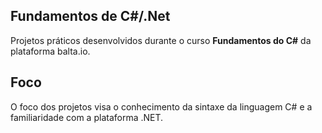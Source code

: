 ## Fundamentos de C#/.Net
Projetos práticos desenvolvidos durante o curso **Fundamentos do C#** da plataforma balta.io.

## Foco
O foco dos projetos visa o conhecimento da sintaxe da linguagem C# e a familiaridade com a plataforma .NET.

